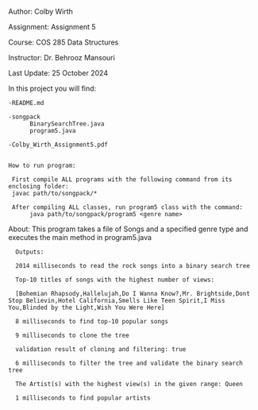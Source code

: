 Author: Colby Wirth

Assignment: Assignment 5

Course: COS 285 Data Structures

Instructor: Dr. Behrooz Mansouri

Last Update: 25 October 2024

In this project you will find: 
    
    -README.md
    
    -songpack
          BinarySearchTree.java
          program5.java

    -Colby_Wirth_Assignment5.pdf
    
        
    How to run program:

     First compile ALL programs with the following command from its enclosing folder: 
     javac path/to/songpack/*

     After compiling ALL classes, run program5 class with the command: 
          java path/to/songpack/program5 <genre name>

About: 
     This program takes a file of Songs and a specified genre type and executes the main method in program5.java

      Outputs:

      2014 milliseconds to read the rock songs into a binary search tree

      Top-10 titles of songs with the highest number of views:

      [Bohemian Rhapsody,Hallelujah,Do I Wanna Know?,Mr. Brightside,Dont Stop Believin,Hotel California,Smells Like Teen Spirit,I Miss You,Blinded by the Light,Wish You Were Here]

      8 milliseconds to find top-10 popular songs

      9 milliseconds to clone the tree

      validation result of cloning and filtering: true

      6 milliseconds to filter the tree and validate the binary search tree

      The Artist(s) with the highest view(s) in the given range: Queen

      1 milliseconds to find popular artists


     
